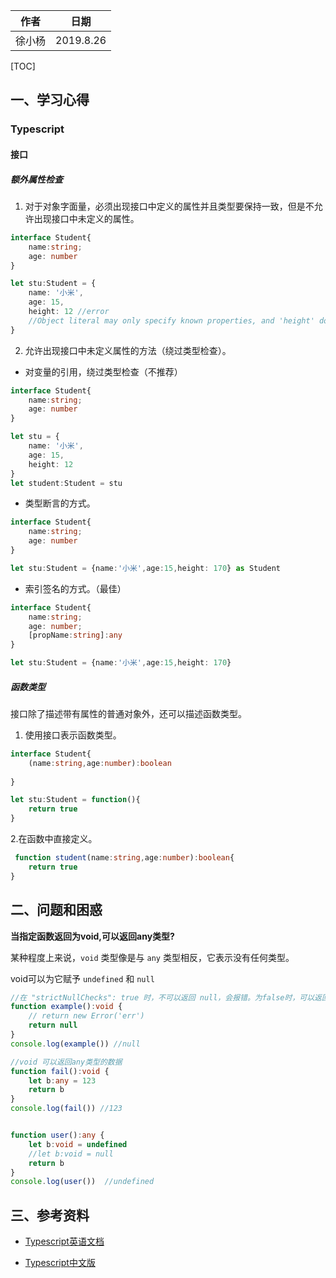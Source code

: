 
| 作者 | 日期 |
| -- | -- |
| 徐小杨 | 2019.8.26 |

[TOC]




## 一、学习心得
### Typescript
#### 接口
##### 额外属性检查
1. 对于对象字面量，必须出现接口中定义的属性并且类型要保持一致，但是不允许出现接口中未定义的属性。
```ts
interface Student{
    name:string;
    age: number
}

let stu:Student = {
    name: '小米',
    age: 15,
    height: 12 //error
    //Object literal may only specify known properties, and 'height' does not exist in type 'Student'.
}
```
2. 允许出现接口中未定义属性的方法（绕过类型检查）。
- 对变量的引用，绕过类型检查（不推荐）
```ts
interface Student{
    name:string;
    age: number
}

let stu = {
    name: '小米',
    age: 15,
    height: 12
}
let student:Student = stu
```
- 类型断言的方式。
```ts
interface Student{
    name:string;
    age: number
}

let stu:Student = {name:'小米',age:15,height: 170} as Student
```
- 索引签名的方式。（最佳）
```ts
interface Student{
    name:string;
    age: number;
    [propName:string]:any
}

let stu:Student = {name:'小米',age:15,height: 170}
```

##### 函数类型
接口除了描述带有属性的普通对象外，还可以描述函数类型。
1. 使用接口表示函数类型。
```ts
interface Student{
    (name:string,age:number):boolean
 
}

let stu:Student = function(){
    return true
}
```

2.在函数中直接定义。

```ts
 function student(name:string,age:number):boolean{
    return true
}
```


## 二、问题和困惑
**当指定函数返回为void,可以返回any类型?**

某种程度上来说，`void` 类型像是与 `any` 类型相反，它表示没有任何类型。


void可以为它赋予 `undefined` 和 `null`
```ts
//在 "strictNullChecks": true 时，不可以返回 null，会报错。为false时，可以返回null
function example():void {
    // return new Error('err')
    return null  
}
console.log(example()) //null

//void 可以返回any类型的数据
function fail():void {
    let b:any = 123
    return b
}
console.log(fail()) //123


function user():any {
    let b:void = undefined
    //let b:void = null
    return b
}
console.log(user())  //undefined
```

## 三、参考资料

- [Typescript英语文档](http://www.typescriptlang.org/docs/home.html)

- [Typescript中文版](https://www.tslang.cn/docs/handbook/basic-types.html)
